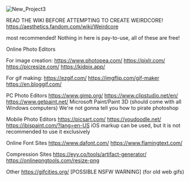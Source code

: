 ![New_Project3](https://user-images.githubusercontent.com/90217469/193434306-654ad1df-bfda-436f-9e8b-626b5016b436.gif)

READ THE WIKI BEFORE ATTEMPTING TO CREATE WEIRDCORE!
https://aesthetics.fandom.com/wiki/Weirdcore


most recommended!
Nothing in here is pay-to-use, all of these are free!

Online Photo Editors


For image creation:
https://www.photopea.com/
https://pixlr.com/
https://picresize.com/
https://kidpix.app/


For gif making:
https://ezgif.com/
https://imgflip.com/gif-maker
https://en.bloggif.com/ 


PC Photo Editors
https://www.gimp.org/
https://www.clipstudio.net/en/
https://www.getpaint.net/
Microsoft Paint/Paint 3D (should come with all Windows computers)
We're not gonna tell you how to pirate photoshop


Mobile Photo Editors
https://picsart.com/
https://youdoodle.net/
https://ibispaint.com/?lang=en-US
iOS markup can be used, but it is not recommended to use it exclusively


Online Font Sites
https://www.dafont.com/
https://www.flamingtext.com/


Compression Sites
https://eyy.co/tools/artifact-generator/
https://onlinepngtools.com/resize-png


Other
https://gifcities.org/ [POSSIBLE NSFW WARNING] (for old web gifs)
